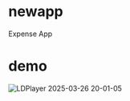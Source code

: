 # newapp
Expense App
# demo

![LDPlayer 2025-03-26 20-01-05](https://github.com/user-attachments/assets/9553f33f-05d7-4631-afd0-703a5b04009c)
